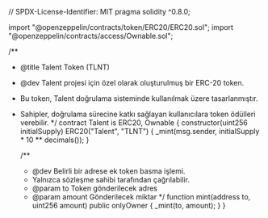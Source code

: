 // SPDX-License-Identifier: MIT
pragma solidity ^0.8.0;

import "@openzeppelin/contracts/token/ERC20/ERC20.sol";
import "@openzeppelin/contracts/access/Ownable.sol";

/**
 * @title Talent Token (TLNT)
 * @dev Talent projesi için özel olarak oluşturulmuş bir ERC-20 token.
 * Bu token, Talent doğrulama sisteminde kullanılmak üzere tasarlanmıştır.
 * Sahipler, doğrulama sürecine katkı sağlayan kullanıcılara token ödülleri verebilir.
 */
contract Talent is ERC20, Ownable {
    constructor(uint256 initialSupply) ERC20("Talent", "TLNT") {
        _mint(msg.sender, initialSupply * 10 ** decimals());
    }

    /**
     * @dev Belirli bir adrese ek token basma işlemi.
     * Yalnızca sözleşme sahibi tarafından çağrılabilir.
     * @param to Token gönderilecek adres
     * @param amount Gönderilecek miktar
     */
    function mint(address to, uint256 amount) public onlyOwner {
        _mint(to, amount);
    }
}

